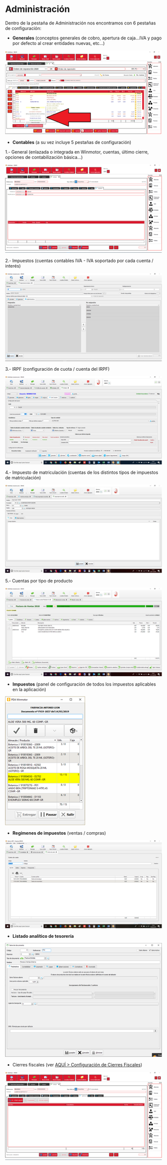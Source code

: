 # Administración

Dentro de la pestaña de Administración nos encontramos con 6 pestañas de configuración:

* **Generales** \(conceptos generales de cobro, apertura de caja...IVA y pago por defecto al crear entidades nuevas, etc...\)

![](../../../.gitbook/assets/image%20%28402%29.png)

* **Contables** \(a su vez incluye 5 pestañas de configuración\)

1.- General \(enlazada o integrada en Winmotor, cuentas, último cierre, opciones de contabilización básica...\)

![](../../../.gitbook/assets/image%20%28518%29.png)

2.- Impuestos \(cuentas contables IVA - IVA soportado por cada cuenta / interés\)

![](../../../.gitbook/assets/image%20%2819%29.png)

3.- IRPF \(configuración de cuota / cuenta del IRPF\)

![](../../../.gitbook/assets/image%20%28318%29.png)

4.- Impuesto de matriculación \(cuentas de los distintos tipos de impuestos de matriculación\)

![](../../../.gitbook/assets/image%20%2865%29.png)

5.- Cuentas por tipo de producto

![](../../../.gitbook/assets/image%20%28438%29.png)

* **Impuestos** \(panel de configuración de todos los impuestos aplicables en la aplicación\)

![](../../../.gitbook/assets/image%20%28121%29.png)

* **Regímenes de impuestos** \(ventas / compras\)

![](../../../.gitbook/assets/image%20%28168%29.png)

* **Listado analítico de tesorería**

![](../../../.gitbook/assets/image%20%28302%29.png)

* Cierres fiscales \(ver [AQUÍ &gt; Configuración de Cierres Fiscales](../../administracion/enlace-contable/cierres-fiscales.md)\)

![](../../../.gitbook/assets/image%20%28420%29.png)





